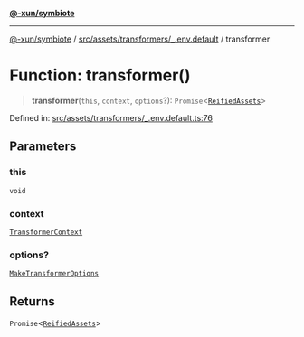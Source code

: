 [**@-xun/symbiote**](../../../../../README.md)

***

[@-xun/symbiote](../../../../../README.md) / [src/assets/transformers/\_.env.default](../README.md) / transformer

# Function: transformer()

> **transformer**(`this`, `context`, `options`?): `Promise`\<[`ReifiedAssets`](../../../type-aliases/ReifiedAssets.md)\>

Defined in: [src/assets/transformers/\_.env.default.ts:76](https://github.com/Xunnamius/symbiote/blob/97e44b70bbc4b25fd28c3641586a9d18f95d8540/src/assets/transformers/_.env.default.ts#L76)

## Parameters

### this

`void`

### context

[`TransformerContext`](../../../type-aliases/TransformerContext.md)

### options?

[`MakeTransformerOptions`](../../../type-aliases/MakeTransformerOptions.md)

## Returns

`Promise`\<[`ReifiedAssets`](../../../type-aliases/ReifiedAssets.md)\>
